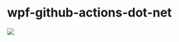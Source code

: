 # wpf-github-actions-dot-net

![](https://github.com/abhilashca/wpf-github-actions-dot-net/workflows/ci/badge.svg?branch=master)
